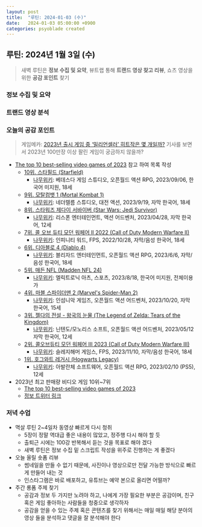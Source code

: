 ```yaml
---
layout: post
title:  "루틴: 2024-01-03 (수)"
date:   2024-01-03 05:00:00 +0900
categories: psyoblade created
---
```


## 루틴: 2024년 1월 3일 (수)

>  새벽 루틴은 **정보 수집 및 요약**, 뷰트랩 통해 **트랜드 영상 찾고 리뷰**, 쇼츠 영상을 위한 **공감 포인트** 찾기

### 정보 수집 및 요약

### 트랜드 영상 분석

### 오늘의 공감 포인트

> 게임메카: [2023년 출시 게임 중 ‘밀리언셀러’ 히트작은 몇 개일까?](https://www.gamemeca.com/view.php?gid=1744773) 기사를 보면서 2023년 100만장 이상 팔린 게임이 궁금하지 않을까? 

* [The top 10 best-selling video games of 2023](https://readwrite.com/the-top-10-best-selling-video-games-of-2023/) 참고 하여 목록 작성
  * [10위. 스타필드 (Starfield)](https://www.youtube.com/watch?v=ALi_HZO6S6c)
    * [나무위키](https://namu.wiki/w/Starfield(%EA%B2%8C%EC%9E%84)): 베데스다 게임 스튜디오, 오픈월드 액션 RPG, 2023/09/06, 한국어 미지원, 18세
  * [9위. 모탈컴뱃 1 (Mortal Kombat 1)](https://www.youtube.com/watch?v=UZ6eFEjFfJ0)
    * [나무위키](https://namu.wiki/w/%EB%AA%A8%ED%83%88%20%EC%BB%B4%EB%B1%83%201): 네더렐름 스튜디오, 대전 액션, 2023/9/19, 자막 한국어, 18세
  * [8위. 스타워즈 제다이 서바이버 (Star Wars: Jedi Survivor)](https://www.youtube.com/watch?v=2HYb8kzXsKE)
    * [나무위키](https://namu.wiki/w/%EC%8A%A4%ED%83%80%EC%9B%8C%EC%A6%88%20%EC%A0%9C%EB%8B%A4%EC%9D%B4:%20%EC%84%9C%EB%B0%94%EC%9D%B4%EB%B2%84): 리스폰 엔터테인먼트, 액션 어드벤처, 2023/04/28, 자막 한국어, 12세
  * [7위. 콜 오브 듀티 모던 워페어 II 2022 (Call of Duty Modern Warfare II)](https://www.youtube.com/watch?v=ht-NXsGnLFc)
    * [나무위키](https://namu.wiki/w/%EC%BD%9C%20%EC%98%A4%EB%B8%8C%20%EB%93%80%ED%8B%B0:%20%EB%AA%A8%EB%8D%98%20%EC%9B%8C%ED%8E%98%EC%96%B4%20II): 인피니티 워드, FPS, 2022/10/28, 자막/음성 한국어, 18세
  * [6위. 디아블로 4 (Diablo 4)](https://www.youtube.com/watch?v=VB0JPu6NUyI)
    * [나무위키](https://namu.wiki/w/%EB%94%94%EC%95%84%EB%B8%94%EB%A1%9C%204): 블리자드 엔터테인먼트, 오픈월드 액션 RPG, 2023/6/6, 자막/음성 한국어, 18세
  * [5위. 매든 NFL (Madden NFL 24)](https://www.youtube.com/watch?v=4o6xDjg2B54)
    * [나무위키](https://namu.wiki/w/%EB%A7%A4%EB%93%A0%20NFL): 엘릭트로닉 아츠, 스포츠, 2023/8/18, 한국어 미지원, 전체이용가
  * [4위. 마블 스파이더맨 2 (Marvel's Spider-Man 2)](https://www.youtube.com/watch?v=tY2RsoN9IwU)
    * [나무위키](https://namu.wiki/w/Marvel's%20Spider-Man%202): 인섬니악 게임즈, 오픈월드 액션 어드벤처, 2023/10/20, 자막 한국어, 15세
  * [3위. 젤다의 전설 - 왕국의 눈물 (The Legend of Zelda: Tears of the Kingdom)](https://www.youtube.com/watch?v=2R6gtTWmihE)
    * [나무위키](https://namu.wiki/w/%EC%A0%A4%EB%8B%A4%EC%9D%98%20%EC%A0%84%EC%84%A4%20%ED%8B%B0%EC%96%B4%EC%8A%A4%20%EC%98%A4%EB%B8%8C%20%EB%8D%94%20%ED%82%B9%EB%8D%A4): 닌텐도/모노리스 소프트, 오픈월드 액션 어드벤처, 2023/05/12자막 한국어, 12세
  * [2위. 콜오브듀티 모던 워페어 III 2023 (Call of Duty Modern Warfare III)](https://www.youtube.com/watch?v=MA9tpTTOPVY)
    * [나무위키](https://namu.wiki/w/%EC%BD%9C%20%EC%98%A4%EB%B8%8C%20%EB%93%80%ED%8B%B0:%20%EB%AA%A8%EB%8D%98%20%EC%9B%8C%ED%8E%98%EC%96%B4%20III%202023): 슬레지해머 게임스, FPS, 2023/11/10, 자막/음성 한국어, 18세
  * [1위. 호그와트 레거시 (Hogwarts Legacy)](https://www.youtube.com/watch?v=CReluPP1pMs)
    * [나무위키](https://namu.wiki/w/%ED%98%B8%EA%B7%B8%EC%99%80%ED%8A%B8%20%EB%A0%88%EA%B1%B0%EC%8B%9C): 아발란체 소프트웨어, 오픈월드 액션 RPG, 2023/02/10 (PS5), 12세
* 2023년 최고 판매량 비디오 게임 10위~7위
  * [The top 10 best-selling video games of 2023](https://readwrite.com/the-top-10-best-selling-video-games-of-2023/)
  * [정보 트위터 링크](https://twitter.com/MatPiscatella/status/1734937212993892368?ref_src=twsrc%5Etfw%7Ctwcamp%5Etweetembed%7Ctwterm%5E1734937277598683614%7Ctwgr%5E0bf069e87a7285b01b973801cc0fc9731b8bed61%7Ctwcon%5Es2_&ref_url=https%3A%2F%2Freadwrite.com%2Fthe-top-10-best-selling-video-games-of-2023%2F)

### 저녁 수업

* 멱살 루틴 2~4일차 동영상 빠르게 다시 청취
  * 5장이 정말 역대급 좋은 내용이 많았고, 정주행 다시 해야 할 듯
  * 출퇴근 시에는 100강 반복해서 듣는 것을 목표로 해야 겠다
  * 새벽 루틴은 정보 수집 밑 스크립트 작성을 위주로 진행하는 게 좋겠다
* 오늘 올릴 숏폼 리뷰
  * 썸네일을 만들 수 없기 때문에, 사진이나 영상으로만 전달 가능한 방식으로 빠르게 만들어 내는 것
  * 인스타그램은 바로 배포하고, 유튜브는 예약 본으로 올리면 어떨까?
* 주간 롱폼 주제 찾기
  * 공감과 정보 두 가지만 노려야 하고, 나에게 가장 필요한 부분은 공감이며, 친구 혹은 게임 좋아하는 사람들을 청중으로 생각하자
  * 공감을 얻을 수 있는 주제 혹은 콘텐츠를 찾기 위해서는 매일 매일 해당 분야의 영상 들을 분석하고 댓글을 잘 분석해야 한다

